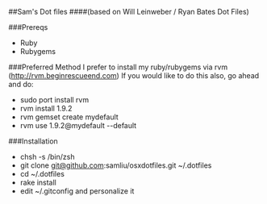 ##Sam's Dot files
####(based on Will Leinweber / Ryan Bates Dot Files)

###Prereqs
  * Ruby
  * Rubygems

###Preferred Method
  I prefer to install my ruby/rubygems via rvm (http://rvm.beginrescueend.com)
  If you would like to do this also, go ahead and do:

  * sudo port install rvm
  * rvm install 1.9.2
  * rvm gemset create mydefault
  * rvm use 1.9.2@mydefault --default

###Installation
  * chsh -s /bin/zsh
  * git clone git@github.com:samliu/osxdotfiles.git ~/.dotfiles
  * cd ~/.dotfiles
  * rake install
  * edit ~/.gitconfig and personalize it


